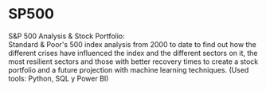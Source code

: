 # SP500

S&P 500 Analysis & Stock Portfolio:  
Standard & Poor's 500 index analysis from 2000 to date to find out how the different 
crises have influenced the index and the different sectors on it, the most resilient sectors 
and those with better recovery times to create a stock portfolio and a future projection with machine learning techniques. 
(Used tools: Python, SQL y Power BI)